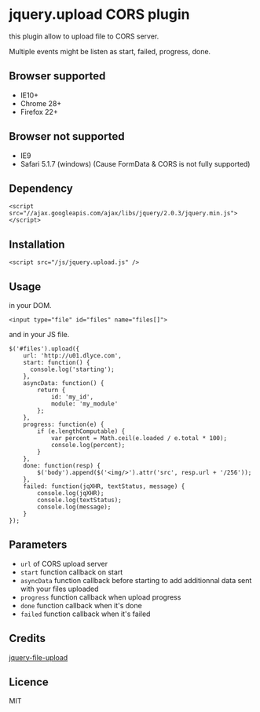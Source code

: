 jquery.upload CORS plugin
=========================

this plugin allow to upload file to CORS server.

Multiple events might be listen as start, failed, progress, done.

Browser supported
-----------------
- IE10+
- Chrome 28+
- Firefox 22+

Browser not supported
---------------------
- IE9 
- Safari 5.1.7 (windows)
(Cause FormData & CORS is not fully supported)

Dependency
----------
```
<script src="//ajax.googleapis.com/ajax/libs/jquery/2.0.3/jquery.min.js"></script>
```

Installation
------------
```
<script src="/js/jquery.upload.js" />
```

Usage
-----
in your DOM.
```
<input type="file" id="files" name="files[]">
```
and in your JS file.
```
$('#files').upload({
    url: 'http://u01.dlyce.com',
    start: function() {
      console.log('starting');
    },
    asyncData: function() {
        return {
            id: 'my_id',
            module: 'my_module'
        };
    },
    progress: function(e) {
        if (e.lengthComputable) {
            var percent = Math.ceil(e.loaded / e.total * 100);
            console.log(percent);
        }
    },
    done: function(resp) {
        $('body').append($('<img/>').attr('src', resp.url + '/256'));
    },
    failed: function(jqXHR, textStatus, message) {
        console.log(jqXHR);
        console.log(textStatus);
        console.log(message);
    }
});
```

Parameters
----------
- ```url``` of CORS upload server
- ```start``` function callback on start
- ```asyncData``` function callback before starting to add additionnal data sent with your files uploaded
- ```progress``` function callback when upload progress
- ```done``` function callback when it's done
- ```failed``` function callback when it's failed

Credits
-------
[jquery-file-upload](https://github.com/blueimp/jQuery-File-Upload)

Licence
-------
MIT


